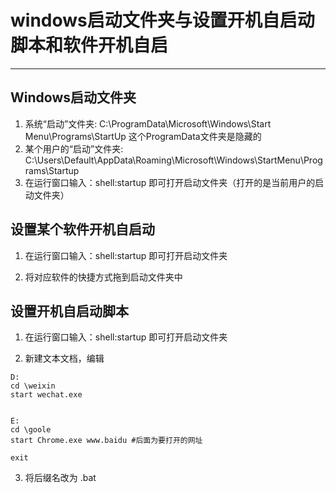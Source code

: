 #   windows启动文件夹与设置开机自启动脚本和软件开机自启

---

##  Windows启动文件夹

1.  系统“启动”文件夹: C:\ProgramData\Microsoft\Windows\Start Menu\Programs\StartUp 这个ProgramData文件夹是隐藏的
3.  某个用户的“启动”文件夹: C:\Users\Default\AppData\Roaming\Microsoft\Windows\StartMenu\Programs\Startup
4.  在运行窗口输入：shell:startup 即可打开启动文件夹（打开的是当前用户的启动文件夹）

##  设置某个软件开机自启动

1.  在运行窗口输入：shell:startup 即可打开启动文件夹

2.  将对应软件的快捷方式拖到启动文件夹中

##  设置开机自启动脚本

1.  在运行窗口输入：shell:startup 即可打开启动文件夹

2.  新建文本文档，编辑

```
D:
cd \weixin
start wechat.exe
 
 
E:
cd \goole
start Chrome.exe www.baidu #后面为要打开的网址
 
exit
```

3.  将后缀名改为 .bat
